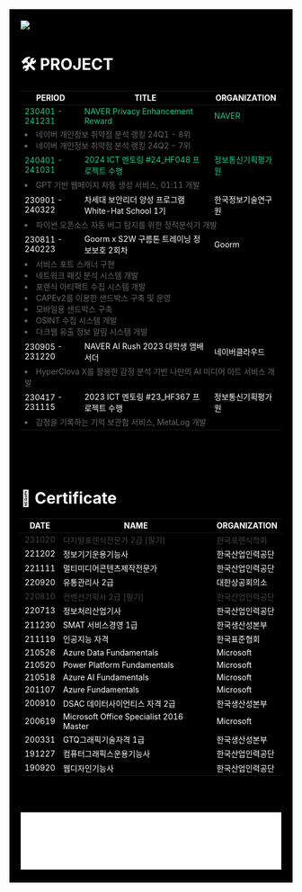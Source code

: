 <div style="background-color: black; color: white; padding: 20px;">
<img src="https://capsule-render.vercel.app/api?type=waving&color=000&height=600&section=header&text=L%20U%20X&fontSize=200&fontAlignY=40&animation=fadeIn&fontColor=ffffff&desc=Les%20yeux%20éclairés,%20le%20monde%20de%20Lux.&descSize=40&descAlignY=64" />

# 🛠️ PROJECT

<table>
  <thead>
    <tr>
      <th>PERIOD</th>
      <th>TITLE</th>
      <th>ORGANIZATION</th>
    </tr>
  </thead>
  <tbody>
    <tr  style="color:#22cc88">
      <td>230401 - 241231</td>
      <td>NAVER Privacy Enhancement Reward</td>
      <td>NAVER</td>
    </tr>
    <tr>
    <td colspan="3" style="color:#666">
        <li>네이버 개인정보 취약점 분석 랭킹 24Q1 - 8위</li>
        <li>네이버 개인정보 취약점 분석 랭킹 24Q2 - 7위</li>
    </td>
    </tr>
    <tr style="color:#22cc88">
      <td>240401 - 241031</td>
      <td>2024 ICT 멘토링 #24_HF048 프로젝트 수행</td>
      <td>정보통신기획평가원</td>
    </tr>
    <tr>
    <td colspan="3" style="color:#666">
        <li>GPT 기반 웹페이지 자동 생성 서비스, 01:11 개발</li>
    </td>
    </tr>
    <tr>
      <td>230901 - 240322</td>
      <td>차세대 보안리더 양성 프로그램 White-Hat School 1기</td>
      <td>한국정보기술연구원</td>
    </tr>
    <tr>
    <td colspan="3" style="color:#666">
        <li>파이썬 오픈소스 자동 버그 탐지를 위한 정적분석기 개발</li>
    </td>
    </tr>
    <tr>
      <td>230811 - 240223</td>
      <td>Goorm x S2W 구름톤 트레이닝 정보보호 2회차</td>
      <td>Goorm</td>
    </tr>
    <tr>
    <td colspan="3"  style="color:#666">
        <li>서비스 포트 스캐너 구현</li>
        <li>네트워크 패킷 분석 시스템 개발</li>
        <li>포렌식 아티팩트 수집 시스템 개발</li>
        <li>CAPEv2를 이용한 샌드박스 구축 및 운영</li>
        <li>모바일용 샌드박스 구축</li>
        <li>OSINT 수집 시스템 개발</li>
        <li>다크웹 유출 정보 알림 시스템 개발</li>
    </td>
    </tr>
    <tr>
      <td>230905 - 231220</td>
      <td>NAVER AI Rush 2023 대학생 앰배서더</td>
      <td>네이버클라우드</td>
    </tr>
     <td colspan="3"  style="color:#666">
        <li>HyperClova X를 활용한 감정 분석 기반 나만의 AI 미디어 아트 서비스 개발</li>
    </td>
    <tr>
      <td>230417 - 231115</td>
      <td>2023 ICT 멘토링 #23_HF367 프로젝트 수행</td>
      <td>정보통신기획평가원</td>
    </tr>
    <td colspan="3"  style="color:#666">
        <li>감정을 기록하는 기억 보관함 서비스, MetaLog 개발</li>
    </td>

  </tbody>
</table>

</br>
</br>
</br>

# 📜 Certificate

<table>
  <thead>
    <tr>
      <th>DATE</th>
      <th>NAME</th>
      <th>ORGANIZATION</th>
    </tr>
  </thead>
  <tbody>
    <tr  style="color:#444">
      <td>231020</td>
      <td>디지털포렌식전문가 2급 [필기]</td>
      <td>한국포렌식학회</td>
    </tr>
    <tr  style="color:#fff">
      <td>221202</td>
      <td>정보기기운용기능사</td>
      <td>한국산업인력공단</td>
    </tr>
    <tr  style="color:#fff">
      <td>221111</td>
      <td>멀티미디어콘텐츠제작전문가</td>
      <td>한국산업인력공단</td>
    </tr>
    <tr  style="color:#fff">
      <td>220920</td>
      <td>유통관리사 2급</td>
      <td>대한상공회의소</td>
    </tr>
    <tr  style="color:#444">
      <td>220810</td>
      <td>컨벤션기획사 2급 [필기]</td>
      <td>한국산업인력공단</td>
    </tr>
    <tr  style="color:#fff">
      <td>220713</td>
      <td>정보처리산업기사</td>
      <td>한국산업인력공단</td>
    </tr>
    <tr  style="color:#fff">
      <td>211230</td>
      <td>SMAT 서비스경영 1급</td>
      <td>한국생산성본부</td>
    </tr>
    <tr  style="color:#fff">
      <td>211119</td>
      <td>인공지능 자격</td>
      <td>한국표준협회</td>
    </tr>
    <tr  style="color:#fff">
      <td>210526</td>
      <td>Azure Data Fundamentals</td>
      <td>Microsoft</td>
    </tr>
    <tr  style="color:#fff">
      <td>210520</td>
      <td>Power Platform Fundamentals</td>
      <td>Microsoft</td>
    </tr>
    <tr  style="color:#fff">
      <td>210518</td>
      <td>Azure AI Fundamentals</td>
      <td>Microsoft</td>
    </tr>
    <tr  style="color:#fff">
      <td>201107</td>
      <td>Azure Fundamentals</td>
      <td>Microsoft</td>
    </tr>
    <tr  style="color:#fff">
      <td>200910</td>
      <td>DSAC 데이터사이언티스 자격 2급</td>
      <td>한국생산성본부</td>
    </tr>
    <tr  style="color:#fff">
      <td>200619</td>
      <td>Microsoft Office Specialist 2016 Master</td>
      <td>Microsoft</td>
    </tr>
    <tr  style="color:#fff">
      <td>200331</td>
      <td>GTQ그래픽기술자격 1급</td>
      <td>한국생산성본부</td>
    </tr>
    <tr  style="color:#fff">
      <td>191227</td>
      <td>컴퓨터그래픽스운용기능사</td>
      <td>한국산업인력공단</td>
    </tr>
    <tr  style="color:#fff">
      <td>190920</td>
      <td>웹디자인기능사</td>
      <td>한국산업인력공단</td>
    </tr>

  </tbody>
</table>
</br>
</br>
</br>
<img src='./img/logo2.png'>
</div>
